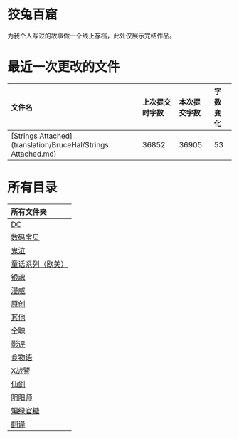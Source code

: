 # 狡兔百窟

为我个人写过的故事做一个线上存档，此处仅展示完结作品。

# 最近一次更改的文件

|文件名|上次提交时字数|本次提交字数|字数变化|
|:-|:-|:-|:-|
|[Strings Attached](translation/BruceHal/Strings Attached.md)|36852|36905|53|

# 所有目录

|所有文件夹|
|:-|
|[DC](DC)|
|[数码宝贝](DM)|
|[鬼泣](DMC)|
|[童话系列（欧美）](FT)|
|[银魂](GTM)|
|[漫威](M)|
|[原创](O)|
|[其他](Others)|
|[全职](QZ)|
|[影评](SC)|
|[食物语](SWY)|
|[X战警](X)|
|[仙剑](XJ)|
|[阴阳师](YYS)|
|[蝙绿官糖](batlantern)|
|[翻译](translation)|